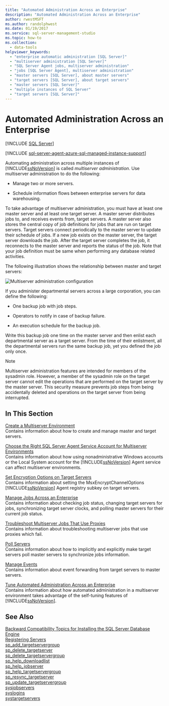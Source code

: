 ```yaml
---
title: "Automated Administration Across an Enterprise"
description: "Automated Administration Across an Enterprise"
author: rwestMSFT
ms.author: randolphwest
ms.date: 01/19/2017
ms.service: sql-server-management-studio
ms.topic: how-to
ms.collection:
  - data-tools
helpviewer_keywords:
  - "enterprise automatic administration [SQL Server]"
  - "multiserver administration [SQL Server]"
  - "SQL Server Agent jobs, multiserver administration"
  - "jobs [SQL Server Agent], multiserver administration"
  - "master servers [SQL Server], about master servers"
  - "target servers [SQL Server], about target servers"
  - "master servers [SQL Server]"
  - "multiple instances of SQL Server"
  - "target servers [SQL Server]"
---
```

# Automated Administration Across an Enterprise
[!INCLUDE [SQL Server](../includes/applies-to-version/sqlserver.md)]

[!INCLUDE [sql-server-agent-azure-sql-managed-instance-support](../includes/sql-server-agent-azure-sql-managed-instance-support.md)]

Automating administration across multiple instances of [!INCLUDE[ssNoVersion](../includes/ssnoversion-md.md)] is called *multiserver administration*. Use multiserver administration to do the following:  
  
-   Manage two or more servers.  
  
-   Schedule information flows between enterprise servers for data warehousing.  
  
To take advantage of multiserver administration, you must have at least one master server and at least one target server. A master server distributes jobs to, and receives events from, target servers. A master server also stores the central copy of job definitions for jobs that are run on target servers. Target servers connect periodically to the master server to update their schedule of jobs. If a new job exists on the master server, the target server downloads the job. After the target server completes the job, it reconnects to the master server and reports the status of the job. Note that your job definition must be same when performing any database related activities.  
  
The following illustration shows the relationship between master and target servers:  
  
![Multiserver administration configuration](media/multisvr.gif "Multiserver administration configuration")  
  
If you administer departmental servers across a large corporation, you can define the following:  
  
-   One backup job with job steps.  
  
-   Operators to notify in case of backup failure.  
  
-   An execution schedule for the backup job.  
  
Write this backup job one time on the master server and then enlist each departmental server as a target server. From the time of their enlistment, all the departmental servers run the same backup job, yet you defined the job only once.  
  
> [!NOTE]  
> Multiserver administration features are intended for members of the sysadmin role. However, a member of the sysadmin role on the target server cannot edit the operations that are performed on the target server by the master server. This security measure prevents job steps from being accidentally deleted and operations on the target server from being interrupted.  
  
## In This Section  
[Create a Multiserver Environment](create-a-multiserver-environment.md)  
Contains information about how to create and manage master and target servers.  
  
[Choose the Right SQL Server Agent Service Account for Multiserver Environments](choose-the-right-sql-server-agent-service-account-for-multiserver-environments.md)  
Contains information about how using nonadministrative Windows accounts or the Local System account for the [!INCLUDE[ssNoVersion](../includes/ssnoversion-md.md)] Agent service can affect multiserver environments.  
  
[Set Encryption Options on Target Servers](set-encryption-options-on-target-servers.md)  
Contains information about setting the MsxEncryptChannelOptions [!INCLUDE[ssNoVersion](../includes/ssnoversion-md.md)] Agent registry subkey on target servers.  
  
[Manage Jobs Across an Enterprise](manage-jobs-across-an-enterprise.md)  
Contains information about checking job status, changing target servers for jobs, synchronizing target server clocks, and polling master servers for their current job status.  
  
[Troubleshoot Multiserver Jobs That Use Proxies](troubleshoot-multiserver-jobs-that-use-proxies.md)  
Contains information about troubleshooting multiserver jobs that use proxies which fail.  
  
[Poll Servers](poll-servers.md)  
Contains information about how to implicitly and explicitly make target servers poll master servers to synchronize jobs information.  
  
[Manage Events](manage-events.md)  
Contains information about event forwarding from target servers to master servers.  
  
[Tune Automated Administration Across an Enterprise](tune-automated-administration-across-an-enterprise.md)  
Contains information about how automated administration in a multiserver environment takes advantage of the self-tuning features of [!INCLUDE[ssNoVersion](../includes/ssnoversion-md.md)].  
  
## See Also  
[Backward Compatibility Topics for Installing the SQL Server Database Engine](/sql/database-engine/discontinued-database-engine-functionality-in-sql-server)  
[Registering Servers](../register-servers/register-servers.md)  
[sp_add_targetservergroup](/sql/relational-databases/system-stored-procedures/sp-add-targetservergroup-transact-sql)  
[sp_delete_targetserver](/sql/relational-databases/system-stored-procedures/sp-delete-targetserver-transact-sql)  
[sp_delete_targetservergroup](/sql/relational-databases/system-stored-procedures/sp-delete-targetservergroup-transact-sql)  
[sp_help_downloadlist](/sql/relational-databases/system-stored-procedures/sp-help-downloadlist-transact-sql)  
[sp_help_jobserver](/sql/relational-databases/system-stored-procedures/sp-help-jobserver-transact-sql)  
[sp_help_targetservergroup](/sql/relational-databases/system-stored-procedures/sp-help-targetservergroup-transact-sql)  
[sp_resync_targetserver](/sql/relational-databases/system-stored-procedures/sp-resync-targetserver-transact-sql)  
[sp_update_targetservergroup](/sql/relational-databases/system-stored-procedures/sp-update-targetservergroup-transact-sql)  
[sysjobservers](/sql/relational-databases/system-tables/dbo-sysjobservers-transact-sql)  
[syslogins](/sql/relational-databases/system-compatibility-views/sys-syslogins-transact-sql)  
[systargetservers](/sql/relational-databases/system-tables/dbo-systargetservers-transact-sql)  
